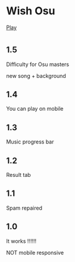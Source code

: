 # Wish Osu
[Play](https://akino02.github.io/WishOsu/)
#
<h2>1.5</h1>
<p>Difficulty for Osu masters</p>
<p>new song + background</p>
<h2>1.4</h1>
<p>You can play on mobile</p>
<h2>1.3</h1>
<p>Music progress bar</p>
<h2>1.2</h1>
<p>Result tab</p>
<h2>1.1</h1>
<p>Spam repaired</p>
<h2>1.0</h1>
<p>It works !!!!!!</p>
<p>NOT mobile responsive</p>

